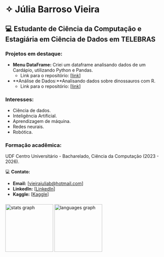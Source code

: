 # ✧ Júlia Barroso Vieira  
## 💻 Estudante de Ciência da Computação e Estagiária em Ciência de Dados em TELEBRAS

### Projetos em destaque:
* **Menu DataFrame:** Criei um dataframe analisando dados de um Cardápio, utilizando Python e Pandas. 
  * Link para o repositório: [[link](https://github.com/juliaaviee/menu-dataframe)]
* **Análise de Dados:**Analisando dados sobre dinossauros com R. 
  * Link para o repositório: [[link](https://github.com/juliaaviee/Dino-Analysis)]
### Interesses:
* Ciência de dados.
* Inteligência Artificial.
* Aprendizagem de máquina.
* Redes neurais.
* Robótica.

### Formação acadêmica: 
UDF Centro Universitário - Bacharelado, Ciência da Computação (2023 - 2026).

💻  **Contato:**
* **Email:** [vieirajuliab@hotmail.com]
* **LinkedIn:** [[LinkedIn](https://www.linkedin.com/in/juliaaviee/)]
* **Kaggle:** [[Kaggle](https://www.kaggle.com/jliabvie)]

###

<p align="left"></p>

<div align="left">
  <img src="https://github-readme-stats.vercel.app/api?username=juliaaviee&hide_title=false&hide_rank=false&show_icons=true&include_all_commits=true&count_private=true&disable_animations=false&theme=codeSTACKr&locale=en&hide_border=true&order=1" height="150" alt="stats graph"  />
  <img src="https://github-readme-stats.vercel.app/api/top-langs?username=juliaaviee&locale=en&hide_title=false&layout=compact&card_width=320&langs_count=5&theme=codeSTACKr&hide_border=false&order=2" height="150" alt="languages graph"  />
</div>

###

###
